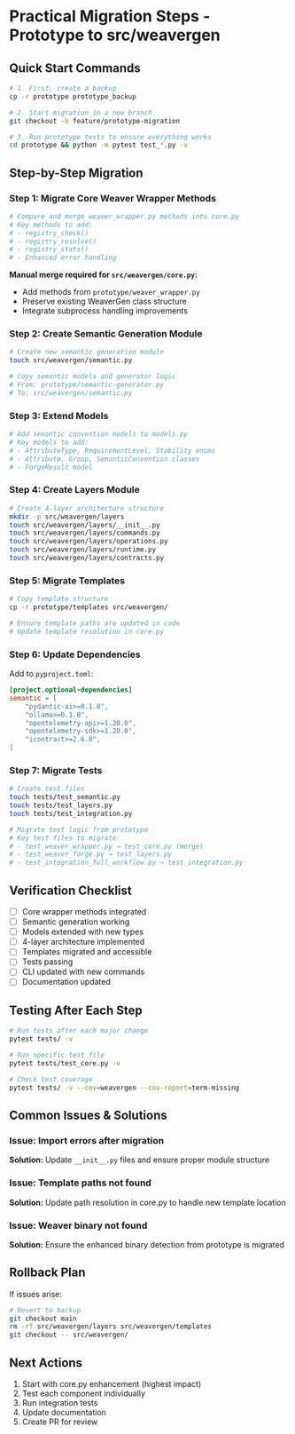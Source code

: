 # Practical Migration Steps - Prototype to src/weavergen

## Quick Start Commands

```bash
# 1. First, create a backup
cp -r prototype prototype_backup

# 2. Start migration in a new branch
git checkout -b feature/prototype-migration

# 3. Run prototype tests to ensure everything works
cd prototype && python -m pytest test_*.py -v
```

## Step-by-Step Migration

### Step 1: Migrate Core Weaver Wrapper Methods

```bash
# Compare and merge weaver_wrapper.py methods into core.py
# Key methods to add:
# - registry_check()
# - registry_resolve() 
# - registry_stats()
# - Enhanced error handling
```

**Manual merge required for `src/weavergen/core.py`:**
- Add methods from `prototype/weaver_wrapper.py`
- Preserve existing WeaverGen class structure
- Integrate subprocess handling improvements

### Step 2: Create Semantic Generation Module

```bash
# Create new semantic generation module
touch src/weavergen/semantic.py

# Copy semantic models and generator logic
# From: prototype/semantic-generator.py
# To: src/weavergen/semantic.py
```

### Step 3: Extend Models

```bash
# Add semantic convention models to models.py
# Key models to add:
# - AttributeType, RequirementLevel, Stability enums
# - Attribute, Group, SemanticConvention classes
# - ForgeResult model
```

### Step 4: Create Layers Module

```bash
# Create 4-layer architecture structure
mkdir -p src/weavergen/layers
touch src/weavergen/layers/__init__.py
touch src/weavergen/layers/commands.py
touch src/weavergen/layers/operations.py
touch src/weavergen/layers/runtime.py
touch src/weavergen/layers/contracts.py
```

### Step 5: Migrate Templates

```bash
# Copy template structure
cp -r prototype/templates src/weavergen/

# Ensure template paths are updated in code
# Update template resolution in core.py
```

### Step 6: Update Dependencies

Add to `pyproject.toml`:
```toml
[project.optional-dependencies]
semantic = [
    "pydantic-ai>=0.1.0",
    "ollama>=0.1.0",
    "opentelemetry-api>=1.20.0",
    "opentelemetry-sdk>=1.20.0",
    "icontract>=2.6.0",
]
```

### Step 7: Migrate Tests

```bash
# Create test files
touch tests/test_semantic.py
touch tests/test_layers.py
touch tests/test_integration.py

# Migrate test logic from prototype
# Key test files to migrate:
# - test_weaver_wrapper.py → test_core.py (merge)
# - test_weaver_forge.py → test_layers.py
# - test_integration_full_workflow.py → test_integration.py
```

## Verification Checklist

- [ ] Core wrapper methods integrated
- [ ] Semantic generation working
- [ ] Models extended with new types
- [ ] 4-layer architecture implemented
- [ ] Templates migrated and accessible
- [ ] Tests passing
- [ ] CLI updated with new commands
- [ ] Documentation updated

## Testing After Each Step

```bash
# Run tests after each major change
pytest tests/ -v

# Run specific test file
pytest tests/test_core.py -v

# Check test coverage
pytest tests/ -v --cov=weavergen --cov-report=term-missing
```

## Common Issues & Solutions

### Issue: Import errors after migration
**Solution:** Update `__init__.py` files and ensure proper module structure

### Issue: Template paths not found
**Solution:** Update path resolution in core.py to handle new template location

### Issue: Weaver binary not found
**Solution:** Ensure the enhanced binary detection from prototype is migrated

## Rollback Plan

If issues arise:
```bash
# Revert to backup
git checkout main
rm -rf src/weavergen/layers src/weavergen/templates
git checkout -- src/weavergen/
```

## Next Actions

1. Start with core.py enhancement (highest impact)
2. Test each component individually
3. Run integration tests
4. Update documentation
5. Create PR for review